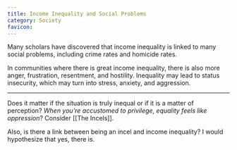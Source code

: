 ```yaml
---
title: Income Inequality and Social Problems
category: Society
favicon: 
---
```


Many scholars have discovered that income inequality is linked to many social problems, including crime rates and homicide rates.

In communities where there is great income inequality, there is also more anger, frustration, resentment, and hostility. Inequality may lead to status insecurity, which may turn into stress, anxiety, and aggression.

***

Does it matter if the situation is truly inequal or if it is a matter of perception? *When you're accustomed to privilege, equality feels like oppression*? Consider [[The Incels]].

Also, is there a link between being an incel and income inequality? I would hypothesize that yes, there is.
